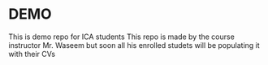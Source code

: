 # DEMO
This is demo repo for ICA students
This repo is made by the course instructor Mr. Waseem but soon all his enrolled studets will be populating it with their CVs
